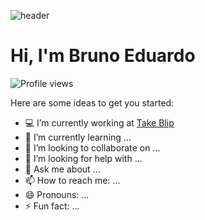 ![header](https://user-images.githubusercontent.com/125761885/226228796-b6ab2efc-83e7-4b74-bcfb-1dede37e954c.png)

# Hi, I'm Bruno Eduardo

<!-- Quantidade de Views no Profile !-->
<img src="https://komarev.com/ghpvc/?username=brunoeduardoferreiradev&color=yellow" alt="Profile views" /> </p>

Here are some ideas to get you started:

- 💻 I’m currently working at [Take Blip](https://github.com/takenet)
- 🌱 I’m currently learning ...
- 👯 I’m looking to collaborate on ...
- 🤔 I’m looking for help with ...
- 💬 Ask me about ...
- 📫 How to reach me: ...
- 😄 Pronouns: ...
- ⚡ Fun fact: ...

 
